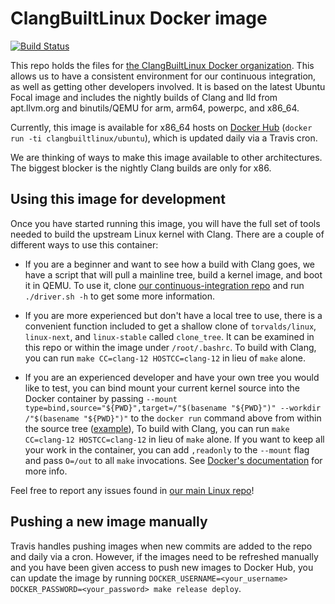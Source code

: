 # ClangBuiltLinux Docker image

[![Build Status](https://api.travis-ci.com/ClangBuiltLinux/dockerimage.svg?branch=master)](https://api.travis-ci.com/ClangBuiltLinux/dockerimage.svg?branch=master)

This repo holds the files for [the ClangBuiltLinux Docker organization](https://hub.docker.com/r/clangbuiltlinux/). This allows us to have a consistent environment for our continuous integration, as well as getting other developers involved. It is based on the latest Ubuntu Focal image and includes the nightly builds of Clang and lld from apt.llvm.org and binutils/QEMU for arm, arm64, powerpc, and x86_64.

Currently, this image is available for x86_64 hosts on [Docker Hub](https://hub.docker.com/r/clangbuiltlinux/ubuntu/) (`docker run -ti clangbuiltlinux/ubuntu`), which is updated daily via a Travis cron.

We are thinking of ways to make this image available to other architectures. The biggest blocker is the nightly Clang builds are only for x86.

## Using this image for development

Once you have started running this image, you will have the full set of tools needed to build the upstream Linux kernel with Clang. There are a couple of different ways to use this container:

* If you are a beginner and want to see how a build with Clang goes, we have a script that will pull a mainline tree, build a kernel image, and boot it in QEMU. To use it, clone [our continuous-integration repo](https://github.com/ClangBuiltLinux/continuous-integration) and run `./driver.sh -h` to get some more information.

* If you are more experienced but don't have a local tree to use, there is a convenient function included to get a shallow clone of `torvalds/linux`, `linux-next`, and `linux-stable` called `clone_tree`. It can be examined in this repo or within the image under `/root/.bashrc`. To build with Clang, you can run `make CC=clang-12 HOSTCC=clang-12` in lieu of `make` alone.

* If you are an experienced developer and have your own tree you would like to test, you can bind mount your current kernel source into the Docker container by passing `--mount type=bind,source="${PWD}",target=/"$(basename "${PWD}")" --workdir /"$(basename "${PWD}")"` to the `docker run` command above from within the source tree ([example](https://github.com/nathanchance/scripts/blob/82ac3b27f635/snippets/cbl#L344-L349)), To build with Clang, you can run `make CC=clang-12 HOSTCC=clang-12` in lieu of `make` alone. If you want to keep all your work in the container, you can add `,readonly` to the `--mount` flag and pass `O=/out` to all `make` invocations. See [Docker's documentation](https://docs.docker.com/storage/bind-mounts/) for more info.

Feel free to report any issues found in [our main Linux repo](https://github.com/ClangBuiltLinux/linux/issues)!

## Pushing a new image manually

Travis handles pushing images when new commits are added to the repo and daily via a cron. However, if the images need to be refreshed manually and you have been given access to push new images to Docker Hub, you can update the image by running `DOCKER_USERNAME=<your_username> DOCKER_PASSWORD=<your_password> make release deploy`.
